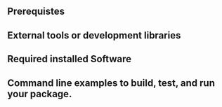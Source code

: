 ## Prerequistes

## External tools or development libraries

## Required installed Software

## Command line examples to build, test, and run your package.

